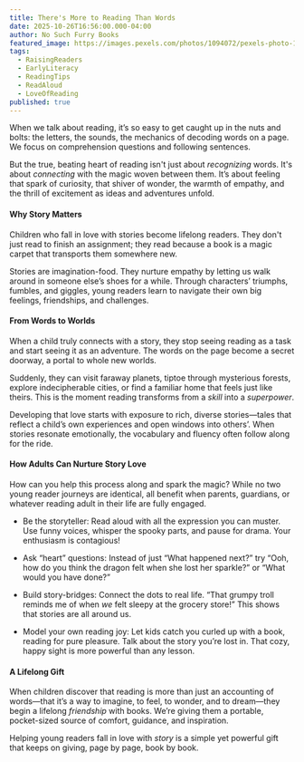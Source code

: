 ```yaml
---
title: There's More to Reading Than Words
date: 2025-10-26T16:56:00.000-04:00
author: No Such Furry Books
featured_image: https://images.pexels.com/photos/1094072/pexels-photo-1094072.jpeg
tags:
  - RaisingReaders
  - EarlyLiteracy
  - ReadingTips
  - ReadAloud
  - LoveOfReading
published: true
---
```

When we talk about reading, it’s so easy to get caught up in the nuts and bolts: the letters, the sounds, the mechanics of decoding words on a page. We focus on comprehension questions and following sentences.

But the true, beating heart of reading isn't just about _recognizing_ words. It's about _connecting_ with the magic woven between them. It’s about feeling that spark of curiosity, that shiver of wonder, the warmth of empathy, and the thrill of excitement as ideas and adventures unfold.

#### Why Story Matters

Children who fall in love with stories become lifelong readers. They don't just read to finish an assignment; they read because a book is a magic carpet that transports them somewhere new.

Stories are imagination-food. They nurture empathy by letting us walk around in someone else’s shoes for a while. Through characters’ triumphs, fumbles, and giggles, young readers learn to navigate their own big feelings, friendships, and challenges.

#### From Words to Worlds

When a child truly connects with a story, they stop seeing reading as a task and start seeing it as an adventure. The words on the page become a secret doorway, a portal to whole new worlds.

Suddenly, they can visit faraway planets, tiptoe through mysterious forests, explore indecipherable cities, or find a familiar home that feels just like theirs. This is the moment reading transforms from a _skill_ into a _superpower_.

Developing that love starts with exposure to rich, diverse stories—tales that reflect a child’s own experiences and open windows into others’. When stories resonate emotionally, the vocabulary and fluency often follow along for the ride.

#### How Adults Can Nurture Story Love

How can you help this process along and spark the magic? While no two young reader journeys are identical, all benefit when parents, guardians, or whatever reading adult in their life are fully engaged.

- Be the storyteller: Read aloud with all the expression you can muster. Use funny voices, whisper the spooky parts, and pause for drama. Your enthusiasm is contagious!
    
- Ask “heart” questions: Instead of just “What happened next?” try “Ooh, how do you think the dragon felt when she lost her sparkle?” or “What would you have done?”
    
- Build story-bridges: Connect the dots to real life. “That grumpy troll reminds me of when _we_ felt sleepy at the grocery store!” This shows that stories are all around us.
    
- Model your own reading joy: Let kids catch you curled up with a book, reading for pure pleasure. Talk about the story you’re lost in. That cozy, happy sight is more powerful than any lesson.
    

#### A Lifelong Gift

When children discover that reading is more than just an accounting of words—that it’s a way to imagine, to feel, to wonder, and to dream—they begin a lifelong _friendship_ with books. We’re giving them a portable, pocket-sized source of comfort, guidance, and inspiration.

Helping young readers fall in love with _story_ is a simple yet powerful gift that keeps on giving, page by page, book by book.

